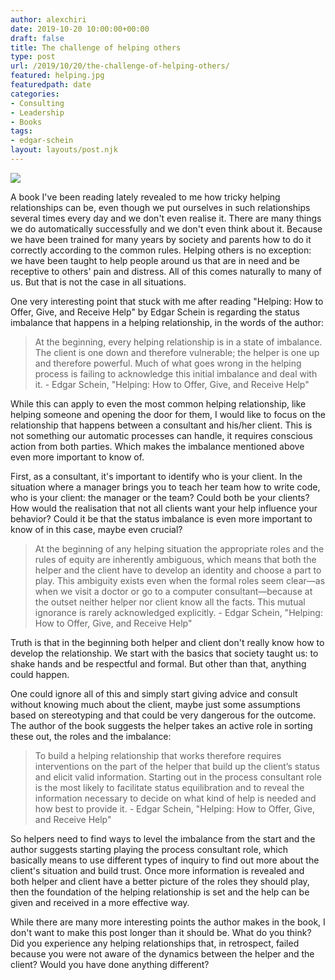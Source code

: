```yaml
---
author: alexchiri
date: 2019-10-20 10:00:00+00:00
draft: false
title: The challenge of helping others
type: post
url: /2019/10/20/the-challenge-of-helping-others/
featured: helping.jpg
featuredpath: date
categories:
- Consulting
- Leadership
- Books
tags:
- edgar-schein
layout: layouts/post.njk
---
```


![](/img/helping.jpg)

A book I've been reading lately revealed to me how tricky helping relationships can be, even though we put ourselves in such relationships several times every day and we don't even realise it. There are many things we do automatically successfully and we don't even think about it. Because we have been trained for many years by society and parents how to do it correctly according to the common rules. Helping others is no exception: we have been taught to help people around us that are in need and be receptive to others' pain and distress. All of this comes naturally to many of us. But that is not the case in all situations.

One very interesting point that stuck with me after reading "Helping: How to Offer, Give, and Receive Help" by Edgar Schein is regarding the status imbalance that happens in a helping relationship, in the words of the author:

> At the beginning, every helping relationship is in a state of imbalance. The client is one down and therefore vulnerable; the helper is one up and therefore powerful. Much of what goes wrong in the helping process is failing to acknowledge this initial imbalance and deal with it. - Edgar Schein, "Helping: How to Offer, Give, and Receive Help"

While this can apply to even the most common helping relationship, like helping someone and opening the door for them, I would like to focus on the relationship that happens between a consultant and his/her client. This is not something our automatic processes can handle, it requires conscious action from both parties. Which makes the imbalance mentioned above even more important to know of.

First, as a consultant, it's important to identify who is your client. In the situation where a manager brings you to teach her team how to write code, who is your client: the manager or the team? Could both be your clients? How would the realisation that not all clients want your help influence your behavior? Could it be that the status imbalance is even more important to know of in this case, maybe even crucial?

> At the beginning of any helping situation the appropriate roles and the rules of equity are inherently ambiguous, which means that both the helper and the client have to develop an identity and choose a part to play. This ambiguity exists even when the formal roles seem clear—as when we visit a doctor or go to a computer consultant—because at the outset neither helper nor client know all the facts. This mutual ignorance is rarely acknowledged explicitly. - Edgar Schein, "Helping: How to Offer, Give, and Receive Help"

Truth is that in the beginning both helper and client don't really know how to develop the relationship. We start with the basics that society taught us: to shake hands and be respectful and formal. But other than that, anything could happen. 

One could ignore all of this and simply start giving advice and consult without knowing much about the client, maybe just some assumptions based on stereotyping and that could be very dangerous for the outcome. The author of the book suggests the helper takes an active role in sorting these out, the roles and the imbalance:

> To build a helping relationship that works therefore requires interventions on the part of the helper that build up the client’s status and elicit valid information. Starting out in the process consultant role is the most likely to facilitate status equilibration and to reveal the information necessary to decide on what kind of help is needed and how best to provide it. - Edgar Schein, "Helping: How to Offer, Give, and Receive Help"

So helpers need to find ways to level the imbalance from the start and the author suggests starting playing the process consultant role, which basically means to use different types of inquiry to find out more about the client's situation and build trust. Once more information is revealed and both helper and client have a better picture of the roles they should play, then the foundation of the helping relationship is set and the help can be given and received in a more effective way.

While there are many more interesting points the author makes in the book, I don't want to make this post longer than it should be. What do you think? Did you experience any helping relationships that, in retrospect, failed because you were not aware of the dynamics between the helper and the client? Would you have done anything different? 